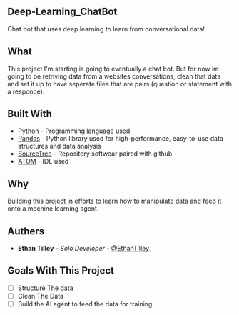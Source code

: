 ## Deep-Learning_ChatBot
Chat bot that uses deep learning to learn from conversational data!

## What
This project I'm starting is going to eventually a chat bot. But for now im going to be retriving data from a websites conversations, clean that data and set it up to have seperate files that are pairs (question or statement with a responce).

## Built With

* [Python](https://www.python.org/) - Programming language used
* [Pandas](https://pandas.pydata.org/) - Python library used for high-performance, easy-to-use data structures and data analysis 
* [SourceTree](https://www.sourcetreeapp.com/) - Repository softwear paired with github
* [ATOM](https://atom.io/) - IDE used

## Why
Building this project in efforts to learn how to manipulate data and feed it onto a mechine learning agent.

## Authers

* **Ethan Tilley** - *Solo Developer* - [@EthanTilley_](https://twitter.com/EthanTilley_)

## Goals With This Project
- [ ] Structure The data
- [ ] Clean The Data
- [ ] Build the AI agent to feed the data for training
